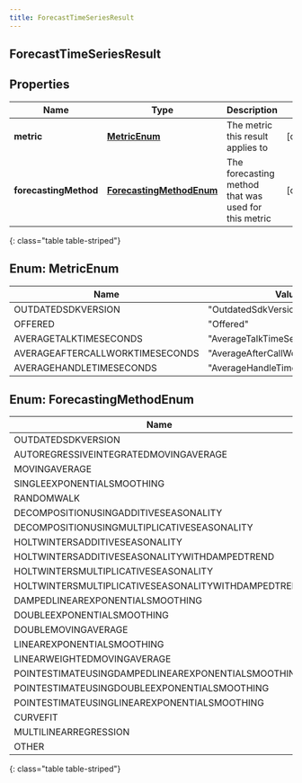 ```yaml
---
title: ForecastTimeSeriesResult
---
```

## ForecastTimeSeriesResult


## Properties

| Name | Type | Description | Notes |
| ------------ | ------------- | ------------- | ------------- |
| **metric** | [**MetricEnum**](#MetricEnum) | The metric this result applies to |  [optional] |
| **forecastingMethod** | [**ForecastingMethodEnum**](#ForecastingMethodEnum) | The forecasting method that was used for this metric |  [optional] |
{: class="table table-striped"}


<a name="MetricEnum"></a>

## Enum: MetricEnum

| Name | Value |
| ---- | ----- |
| OUTDATEDSDKVERSION | &quot;OutdatedSdkVersion&quot; |
| OFFERED | &quot;Offered&quot; |
| AVERAGETALKTIMESECONDS | &quot;AverageTalkTimeSeconds&quot; |
| AVERAGEAFTERCALLWORKTIMESECONDS | &quot;AverageAfterCallWorkTimeSeconds&quot; |
| AVERAGEHANDLETIMESECONDS | &quot;AverageHandleTimeSeconds&quot; |


<a name="ForecastingMethodEnum"></a>

## Enum: ForecastingMethodEnum

| Name | Value |
| ---- | ----- |
| OUTDATEDSDKVERSION | &quot;OutdatedSdkVersion&quot; |
| AUTOREGRESSIVEINTEGRATEDMOVINGAVERAGE | &quot;AutoRegressiveIntegratedMovingAverage&quot; |
| MOVINGAVERAGE | &quot;MovingAverage&quot; |
| SINGLEEXPONENTIALSMOOTHING | &quot;SingleExponentialSmoothing&quot; |
| RANDOMWALK | &quot;RandomWalk&quot; |
| DECOMPOSITIONUSINGADDITIVESEASONALITY | &quot;DecompositionUsingAdditiveSeasonality&quot; |
| DECOMPOSITIONUSINGMULTIPLICATIVESEASONALITY | &quot;DecompositionUsingMultiplicativeSeasonality&quot; |
| HOLTWINTERSADDITIVESEASONALITY | &quot;HoltWintersAdditiveSeasonality&quot; |
| HOLTWINTERSADDITIVESEASONALITYWITHDAMPEDTREND | &quot;HoltWintersAdditiveSeasonalityWithDampedTrend&quot; |
| HOLTWINTERSMULTIPLICATIVESEASONALITY | &quot;HoltWintersMultiplicativeSeasonality&quot; |
| HOLTWINTERSMULTIPLICATIVESEASONALITYWITHDAMPEDTREND | &quot;HoltWintersMultiplicativeSeasonalityWithDampedTrend&quot; |
| DAMPEDLINEAREXPONENTIALSMOOTHING | &quot;DampedLinearExponentialSmoothing&quot; |
| DOUBLEEXPONENTIALSMOOTHING | &quot;DoubleExponentialSmoothing&quot; |
| DOUBLEMOVINGAVERAGE | &quot;DoubleMovingAverage&quot; |
| LINEAREXPONENTIALSMOOTHING | &quot;LinearExponentialSmoothing&quot; |
| LINEARWEIGHTEDMOVINGAVERAGE | &quot;LinearWeightedMovingAverage&quot; |
| POINTESTIMATEUSINGDAMPEDLINEAREXPONENTIALSMOOTHING | &quot;PointEstimateUsingDampedLinearExponentialSmoothing&quot; |
| POINTESTIMATEUSINGDOUBLEEXPONENTIALSMOOTHING | &quot;PointEstimateUsingDoubleExponentialSmoothing&quot; |
| POINTESTIMATEUSINGLINEAREXPONENTIALSMOOTHING | &quot;PointEstimateUsingLinearExponentialSmoothing&quot; |
| CURVEFIT | &quot;CurveFit&quot; |
| MULTILINEARREGRESSION | &quot;MultiLinearRegression&quot; |
| OTHER | &quot;Other&quot; |
{: class="table table-striped"}


